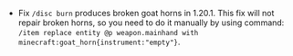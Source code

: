 - Fix `/disc burn` produces broken goat horns in 1.20.1. This fix will not repair broken horns, so you need to do it manually by using command: `/item replace entity @p weapon.mainhand with minecraft:goat_horn{instrument:"empty"}`.
